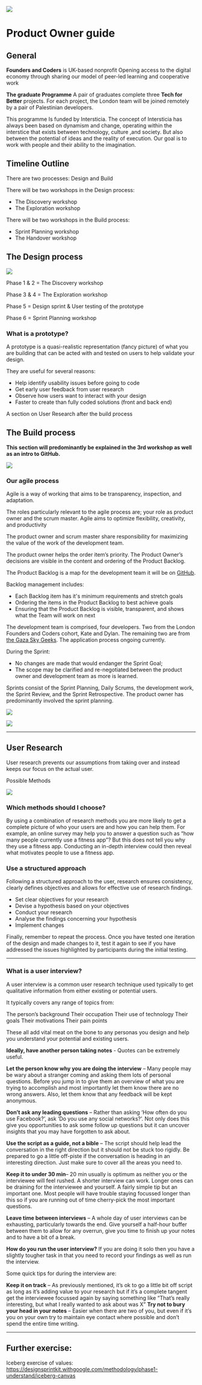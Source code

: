 ![](https://www.foundersandcoders.com/static/fac_logo-4255a40f47764e69170884e3030fb6b3.svg)
<br />


# Product Owner guide

## General

**Founders and Coders** is UK-based nonprofit
Opening access to the digital economy through sharing our model of peer-led learning and cooperative work

**The graduate Programme**
A pair of graduates complete three **Tech for Better** projects. For each project, the London team will be joined remotely by a pair of Palestinian developers. 

This programme Is funded by Intersticia. The concept of Intersticia has always been based on dynamism and change, operating within the interstice that exists between technology, culture ,and society.  But also between the potential of ideas and the reality of execution. Our goal is to work with people and their ability to the imagination.

## Timeline Outline

There are two processes: Design and Build

There will be two workshops in the Design process:
- The Discovery workshop
- The Exploration workshop

There will be two workshops in the Build process:
- Sprint Planning workshop
- The Handover workshop


## The Design process

![](https://i.imgur.com/n54yqwl.png)

Phase 1 & 2 = The Discovery workshop

Phase 3 & 4 = The Exploration workshop

Phase 5 = Design sprint & User testing of the prototype 

Phase 6 = Sprint Planning workshop


### What is a prototype?
A prototype is a quasi-realistic representation (fancy picture) of what you are building that can be acted with and tested on users to help validate your design.

They are useful for several reasons:

- Help identify usability issues before going to code
- Get early user feedback from user research
- Observe how users want to interact with your design
- Faster to create than fully coded solutions (front and back end)

A section on User Research after the build process

## The Build process

**This section will predominantly be explained in the 3rd workshop as well as an intro to GitHub.** 

![](https://i.imgur.com/ml72OAP.png)



### Our agile process 


Agile is a way of working that aims to be transparency, inspection, and adaptation.

The roles particularly relevant to the agile process are; your role as product owner and the scrum master. Agile aims to optimize flexibility, creativity, and productivity

The product owner and scrum master share responsibility for maximizing the value of the work of the development team. 

The product owner helps the order item’s priority. The Product Owner’s decisions are visible in the content and ordering of the Product Backlog. 



The Product Backlog is a map for the development team it will be on [GitHub](https://github.com/). 

Backlog management includes:
- Each Backlog item has it's minimum requirements and stretch goals
- Ordering the items in the Product Backlog to best achieve goals
- Ensuring that the Product Backlog is visible, transparent, and shows what the Team will work on next


The development team is comprised, four developers. Two from the London Founders and Coders cohort, Kate and Dylan. The remaining two are from [the Gaza Sky Geeks](https://gazaskygeeks.com/about-us/). The application process ongoing currently.

During the Sprint:
- No changes are made that would endanger the Sprint Goal;
- The scope may be clarified and re-negotiated between the product owner and development team as more is learned.

Sprints consist of the Sprint Planning, Daily Scrums, the development work, the Sprint Review, and the Sprint Retrospective. The product owner has predominantly involved the sprint planning.

![](https://i.imgur.com/fXPDRor.png)


![](https://i.imgur.com/gsjQUAC.png)




---
## User Research 

User research prevents our assumptions from taking over and instead keeps our focus on the actual user.


Possible Methods


![](https://i.imgur.com/5fWbm26.png)

### Which methods should I choose?
By using a combination of research methods you are more likely to get a complete picture of who your users are and how you can help them. For example, an online survey may help you to answer a question such as “how many people currently use a fitness app”? But this does not tell you why they use a fitness app. Conducting an in-depth interview could then reveal what motivates people to use a fitness app.

### Use a structured approach
Following a structured approach to the user, research ensures consistency, clearly defines objectives and allows for effective use of research findings.

- Set clear objectives for your research
- Devise a hypothesis based on your objectives
- Conduct your research
- Analyse the findings concerning your hypothesis
- Implement changes

Finally, remember to repeat the process. Once you have tested one iteration of the design and made changes to it, test it again to see if you have addressed the issues highlighted by participants during the initial testing.

---

### What is a user interview?
A user interview is a common user research technique used typically to get qualitative information from either existing or potential users.

It typically covers any range of topics from:

The person’s background
Their occupation
Their use of technology
Their goals
Their motivations
Their pain points

These all add vital meat on the bone to any personas you design and help you understand your potential and existing users.

**Ideally, have another person taking notes** - Quotes can be extremely useful.  

**Let the person know why you are doing the interview** – Many people may be wary about a stranger coming and asking them lots of personal questions. Before you jump in to give them an overview of what you are trying to accomplish and most importantly let them know there are no wrong answers. Also, let them know that any feedback will be kept anonymous.

**Don’t ask any leading questions** – Rather than asking ‘How often do you use Facebook?’, ask ‘Do you use any social networks?’. Not only does this give you opportunities to ask some follow up questions but it can uncover insights that you may have forgotten to ask about.

**Use the script as a guide, not a bible** – The script should help lead the conversation in the right direction but it should not be stuck too rigidly. Be prepared to go a little off-piste if the conversation is heading in an interesting direction. Just make sure to cover all the areas you need to.

**Keep it to under 30 min**–  20 min usually is optimum as neither you or the interviewee will feel rushed. A shorter interview can work. Longer ones can be draining for the interviewee and yourself. A fairly simple tip but an important one. Most people will have trouble staying focussed longer than this so if you are running out of time cherry-pick the most important questions.

**Leave time between interviews** – A whole day of user interviews can be exhausting, particularly towards the end. Give yourself a half-hour buffer between them to allow for any overrun, give you time to finish up your notes and to have a bit of a break.

**How do you run the user interview?**
If you are doing it solo then you have a slightly tougher task in that you need to record your findings as well as run the interview. 
 

Some quick tips for during the interview are:

**Keep it on track** – As previously mentioned, it’s ok to go a little bit off script as long as it’s adding value to your research but if it’s a complete tangent get the interviewee focussed again by saying something like “That’s really interesting, but what I really wanted to ask about was X”
**Try not to bury your head in your notes** – Easier when there are two of you, but even if it’s you on your own try to maintain eye contact where possible and don’t spend the entire time writing.

---

## Further exercise:

Iceberg exercise of values:  
https://designsprintkit.withgoogle.com/methodology/phase1-understand/iceberg-canvas
